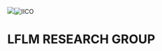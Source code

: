 ![](http://www.iico.uaslp.mx/_catalogs/masterpage/UASLP/imagenes/UASLP.png)![IICO](http://www.iico.uaslp.mx/_catalogs/masterpage/UASLP/imagenes/Escudo.png)



# LFLM RESEARCH GROUP 
